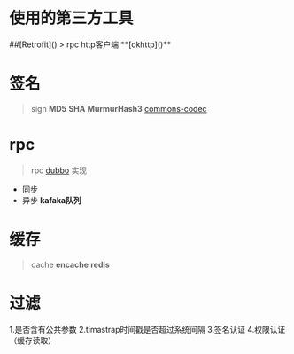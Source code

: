 # 使用的第三方工具

<p> ##[Retrofit]()
> rpc http客户端   **[okhttp]()** 

# 签名
> sign **MD5**  **SHA**  **MurmurHash3**  [commons-codec]()

# rpc
> rpc [dubbo]() 实现
* 同步
* 异步  **kafaka队列**

# 缓存
> cache **encache**  **redis**

# 过滤
1.是否含有公共参数
2.timastrap时间戳是否超过系统间隔
3.签名认证
4.权限认证（缓存读取）

